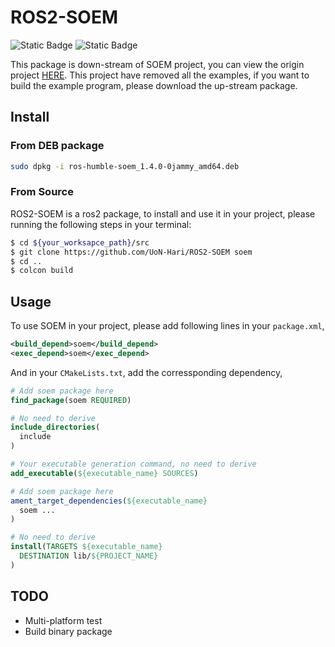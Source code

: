 # ROS2-SOEM
![Static Badge](https://img.shields.io/badge/license-GPLv2-red)
![Static Badge](https://img.shields.io/badge/Test_on_-ros2_humble_in_Ubuntu22.04-blue)


This package is down-stream of SOEM project, you can view the origin project [HERE](https://github.com/OpenEtherCATsociety/SOEM). This project have removed all the examples, if you want to build the example program, please download the up-stream package.

## Install
### From DEB package
```bash
sudo dpkg -i ros-humble-soem_1.4.0-0jammy_amd64.deb
```

### From Source
ROS2-SOEM is a ros2 package, to install and use it in your project, please running the following steps in your terminal:

```bash
$ cd ${your_worksapce_path}/src
$ git clone https://github.com/UoN-Hari/ROS2-SOEM soem
$ cd ..
$ colcon build
```

## Usage
To use SOEM in your project, please add following lines in your `package.xml`,

```XML
<build_depend>soem</build_depend>
<exec_depend>soem</exec_depend>
```

And in your `CMakeLists.txt`, add the corressponding dependency,

```cmake
# Add soem package here
find_package(soem REQUIRED)

# No need to derive
include_directories(
  include
)

# Your executable generation command, no need to derive
add_executable(${executable_name} SOURCES)

# Add soem package here
ament_target_dependencies(${executable_name}
  soem ...
)

# No need to derive
install(TARGETS ${executable_name}
  DESTINATION lib/${PROJECT_NAME}
)
```

## TODO
* Multi-platform test
* Build binary package
